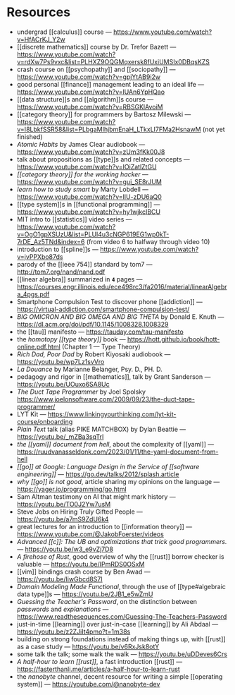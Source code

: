 # Resources

- undergrad [[calculus]] course &mdash; <https://www.youtube.com/watch?v=HfACrKJ_Y2w>
- [[discrete mathematics]] course by Dr. Trefor Bazett &mdash; <https://www.youtube.com/watch?v=rdXw7Ps9vxc&list=PLHXZ9OQGMqxersk8fUxiUMSIx0DBqsKZS>
- crash course on [[psychopathy]] and [[sociopathy]] &mdash; <https://www.youtube.com/watch?v=gpjYtAB9i2w>
- good personal [[finance]] management leading to an ideal life &mdash; <https://www.youtube.com/watch?v=lUAn6YpHQao>
- [[data structure]]s and [[algorithm]]s course &mdash; <https://www.youtube.com/watch?v=RBSGKlAvoiM>
- [[category theory]] for programmers by Bartosz Milewski &mdash; <https://www.youtube.com/watch?v=I8LbkfSSR58&list=PLbgaMIhjbmEnaH_LTkxLI7FMa2HsnawM> (not yet finished)
- _Atomic Habits_ by James Clear audiobook &mdash; <https://www.youtube.com/watch?v=zUm3fKk00J8>
- talk about propositions as [[type]]s and related concepts &mdash; <https://www.youtube.com/watch?v=IOiZatlZtGU>
- _[[category theory]] for the working hacker_ &mdash; <https://www.youtube.com/watch?v=gui_SE8rJUM>
- _learn how to study smart_ by Marty Lobdell &mdash; <https://www.youtube.com/watch?v=IlU-zDU6aQ0>
- [[type system]]s in [[functional programming]] &mdash; <https://www.youtube.com/watch?v=hy1wjkcIBCU>
- MIT intro to [[statistics]] video series &mdash; <https://www.youtube.com/watch?v=OgO1gpXSUzU&list=PLUl4u3cNGP619EG1wp0kT-7rDE_Az5TNd&index=6> (from video 6 to halfway through video 10)
- introduction to [[spline]]s &mdash; <https://www.youtube.com/watch?v=jvPPXbo87ds>
- parody of the [[ieee 754]] standard by tom7 &mdash; <http://tom7.org/nand/nand.pdf>
- [[linear algebra]] summarized in **`4`** pages &mdash; <https://courses.engr.illinois.edu/ece498rc3/fa2016/material/linearAlgebra_4pgs.pdf>
- Smartphone Compulsion Test to discover phone [[addiction]] &mdash; <https://virtual-addiction.com/smartphone-compulsion-test/>
- _BIG OMICRON AND BIG OMEGA AND BIG THETA_ by Donald E. Knuth &mdash; <https://dl.acm.org/doi/pdf/10.1145/1008328.1008329>
- the [[tau]] manifesto &mdash; <https://tauday.com/tau-manifesto>
- the _homotopy [[type theory]]_ book &mdash; <https://hott.github.io/book/hott-online.pdf.html> (Chapter 1 &mdash; Type Theory)
- _Rich Dad, Poor Dad_ by Robert Kiyosaki audiobook &mdash; <https://youtu.be/wp7Lz1svVro>
- _La Douance_ by Marianne Belanger, Psy. D., PH. D.
- pedagogy and rigor in [[mathematics]], talk by Grant Sanderson &mdash; <https://youtu.be/UOuxo6SA8Uc>
- _The Duct Tape Programmer_ by Joel Spolsky <https://www.joelonsoftware.com/2009/09/23/the-duct-tape-programmer/>
- LYT Kit &mdash; <https://www.linkingyourthinking.com/lyt-kit-course/onboarding>
- _Plain Text_ talk (alias PIKE MATCHBOX) by Dylan Beattie &mdash; <https://youtu.be/_mZBa3sqTrI>
- _the [[yaml]] document from hell_, about the complexity of [[yaml]] &mdash; <https://ruudvanasseldonk.com/2023/01/11/the-yaml-document-from-hell>
- _[[go]] at Google: Language Design in the Service of [[software engineering]]_ &mdash; <https://go.dev/talks/2012/splash.article>
- _why [[go]] is not good_, article sharing my opinions on the language &mdash; <https://yager.io/programming/go.html>
- Sam Altman testimony on AI that might mark history &mdash; <https://youtu.be/TO0J2Yw7usM>
- Steve Jobs on Hiring Truly Gifted People &mdash; <https://youtu.be/a7mS9ZdU6k4>
- great lectures for an introduction to [[information theory]] &mdash; <https://www.youtube.com/@JakobFoerster/videos>
- _Advanced [[c]]: The UB and optimizations that trick good programmers._ &mdash; <https://youtu.be/w3_e9vZj7D8>
- _A firehose of Rust_, good overview of why the [[rust]] borrow checker is valuable &mdash; <https://youtu.be/IPmRDS0OSxM>
- [[vim]] bindings crash course by Ben Awad &mdash; <https://youtu.be/IiwGbcd8S7I>
- _Domain Modeling Made Functional_, through the use of [[type#algebraic data type]]s &mdash; <https://youtu.be/2JB1_e5wZmU>
- _Guessing the Teacher's Password_, on the distinction between _passwords_ and _explanations_ &mdash; <https://www.readthesequences.com/Guessing-The-Teachers-Password>
- just-in-time [[learning]] over just-in-case [[learning]] by Ali Abdaal &mdash; <https://youtu.be/z2ZJiIt4pmo?t=1m38s>
- building on strong foundations instead of making things up, with [[rust]] as a case study &mdash; <https://youtu.be/v6RxJsk8otY>
- some talk the talk; some walk the walk &mdash; <https://youtu.be/uDDeves6Crs>
- _A half-hour to learn [[rust]]_, a fast introduction [[rust]] &mdash; <https://fasterthanli.me/articles/a-half-hour-to-learn-rust>
- the _nanobyte_ channel, decent resource for writing a simple [[operating system]] &mdash; <https://youtube.com/@nanobyte-dev>
